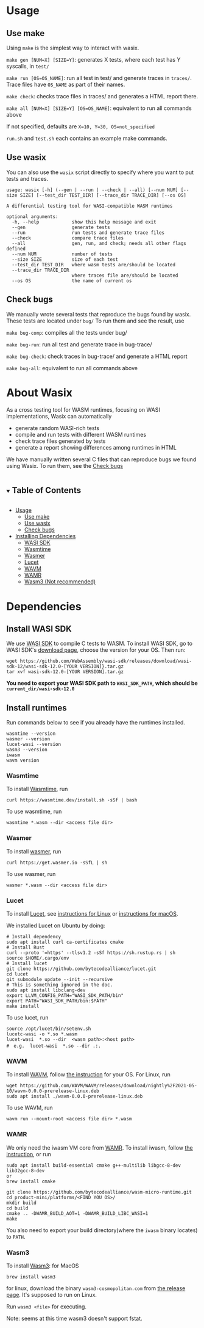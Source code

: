 # Usage

## Use make
Using `make` is the simplest way to interact with wasix.

`make gen [NUM=X] [SIZE=Y]`: generates X tests, where each test has Y syscalls, in `test/`

`make run [OS=OS_NAME]`: run all test in test/ and generate traces in `traces/`. Trace files have `OS_NAME` as part of their names.

`make check`: checks trace files in traces/ and generates a HTML report there.

`make all [NUM=X] [SIZE=Y] [OS=OS_NAME]`: equivalent to run all commands above

If not specified, defaults are `X=10, Y=30, OS=not_specified`

`run.sh` and `test.sh` each contains an example make commands.

## Use wasix
You can also use the `wasix` script directly to specify where you want to put tests and traces.
```
usage: wasix [-h] (--gen | --run | --check | --all) [--num NUM] [--size SIZE] [--test_dir TEST_DIR] [--trace_dir TRACE_DIR] [--os OS]

A differential testing tool for WASI-compatible WASM runtimes

optional arguments:
  -h, --help            show this help message and exit
  --gen                 generate tests
  --run                 run tests and generate trace files
  --check               compare trace files
  --all                 gen, run, and check; needs all other flags defined
  --num NUM             number of tests
  --size SIZE           size of each test
  --test_dir TEST_DIR   where wasm tests are/should be located
  --trace_dir TRACE_DIR
                        where traces file are/should be located
  --os OS               the name of current os
```

## Check bugs
We manually wrote several tests that reproduce the bugs found by wasix.
These tests are located under `bug/`
To run them and see the result, use

`make bug-comp`: compiles all the tests under bug/

`make bug-run`: run all test and generate trace in bug-trace/

`make bug-check`: check traces in bug-trace/ and generate a HTML report

`make bug-all`: equivalent to run all commands above

# About Wasix
As a cross testing tool for WASM runtimes, focusing on WASI implementations, Wasix can automatically

- generate random WASI-rich tests
- compile and run tests with different WASM runtimes
- check trace files generated by tests
- generate a report showing differences among runtimes in HTML

We have manually written several C files that can reproduce bugs we found using Wasix. To run them, see the [Check bugs](#check-bugs)

<!-- TABLE OF CONTENTS -->
<details open="open">
  <summary><h2 style="display: inline-block">Table of Contents</h2></summary>
  <ul>
    <li>
      <a href="#usage">Usage</a>
      <ul>
        <li><a href="#use-make">Use make</a></li>
        <li><a href="#use-wasix">Use wasix</a></li>
        <li><a href="#check-bugs">Check bugs</a></li>
      </ul>
    </li>
    <li>
      <a href="#dependencies">Installing Dependencies</a>
      <ul>
        <li><a href="#install-wasi-sdk">WASI SDK</a></li>
        <li><a href="#wasmtime">Wasmtime</a></li>
        <li><a href="#wasmer">Wasmer</a></li>
        <li><a href="#lucet">Lucet</a></li>
        <li><a href="#wavm">WAVM</a></li>
        <li><a href="#wamr">WAMR</a></li>
        <li><a href="#wasm3">Wasm3 (Not recommended)</a></li>
      </ul>
    </li>
  </ul>
</details>

# Dependencies

## Install WASI SDK
We use [WASI SDK](https://github.com/WebAssembly/wasi-sdk) to compile C tests to WASM.
To install WASI SDK, go to WASI SDK's [download page](https://github.com/WebAssembly/wasi-sdk/releases), choose the version for your OS.
Then run:
```
wget https://github.com/WebAssembly/wasi-sdk/releases/download/wasi-sdk-12/wasi-sdk-12.0-[YOUR VERSION]}.tar.gz
tar xvf wasi-sdk-12.0-[YOUR VERSION].tar.gz
```

**You need to export your WASI SDK path to `WASI_SDK_PATH`, which should be `current_dir/wasi-sdk-12.0`**


## Install runtimes
Run commands below to see if you already have the runtimes installed.
```
wasmtime --version
wasmer --version
lucet-wasi --version
wasm3 --version
iwasm
wavm version
```

### Wasmtime
To install [Wasmtime](https://github.com/bytecodealliance/wasmtime), run
```
curl https://wasmtime.dev/install.sh -sSf | bash
```

To use wasmtime, run
```
wasmtime *.wasm --dir <access file dir> 
```

### Wasmer
To install [wasmer](https://github.com/wasmerio/wasmer), run
```
curl https://get.wasmer.io -sSfL | sh
```

To use wasmer, run
```
wasmer *.wasm --dir <access file dir> 
```

### Lucet
To install [Lucet](https://github.com/bytecodealliance/lucet), see [instructions for Linux](https://bytecodealliance.github.io/lucet/Compiling-on-Linux.html) or [instructions for macOS](https://bytecodealliance.github.io/lucet/Compiling-on-macOS.html).

We installed Lucet on Ubuntu by doing:
```
# Install dependency
sudo apt install curl ca-certificates cmake
# Install Rust
curl --proto '=https' --tlsv1.2 -sSf https://sh.rustup.rs | sh
source $HOME/.cargo/env
# Install lucet
git clone https://github.com/bytecodealliance/lucet.git
cd lucet
git submodule update --init --recursive
# This is something ignored in the doc.
sudo apt install libclang-dev
export LLVM_CONFIG_PATH="WASI_SDK_PATH/bin"
export PATH="WASI_SDK_PATH/bin:$PATH"
make install
```

To use lucet, run 
```
source /opt/lucet/bin/setenv.sh
lucetc-wasi -o *.so *.wasm
lucet-wasi  *.so --dir  <wasm path>:<host path>
#　e.g.  lucet-wasi  *.so --dir .:.
```


### WAVM
To install [WAVM](https://github.com/WAVM/WAVM), follow [the instruction](https://github.com/WAVM/WAVM/blob/master/Doc/GettingStarted.md) for your OS. 
For Linux, run
```
wget https://github.com/WAVM/WAVM/releases/download/nightly%2F2021-05-10/wavm-0.0.0-prerelease-linux.deb
sudo apt install ./wavm-0.0.0-prerelease-linux.deb
```

To use WAVM, run
```
wavm run --mount-root <access file dir> *.wasm
```

### WAMR
We only need the iwasm VM core from [WAMR](https://github.com/bytecodealliance/wasm-micro-runtime).
To install iwasm, follow [the instruction](https://github.com/bytecodealliance/wasm-micro-runtime/blob/main/doc/build_wamr.md), or run
```
sudo apt install build-essential cmake g++-multilib libgcc-8-dev lib32gcc-8-dev
or
brew install cmake

git clone https://github.com/bytecodealliance/wasm-micro-runtime.git
cd product-mini/platforms/<FIND YOU OS>/
mkdir build
cd build
cmake .. -DWAMR_BUILD_AOT=1 -DWAMR_BUILD_LIBC_WASI=1
make
```
You also need to export your build directory(where the `iwasm` binary locates) to `PATH`.

### Wasm3
To install [Wasm3](https://github.com/wasm3/wasm3):
for MacOS
```
brew install wasm3
```

for linux, download the binary `wasm3-cosmopolitan.com` from [the release page](https://github.com/wasm3/wasm3/releases/tag/v0.4.9). It's supposed to run on Linux.

Run ```wasm3 <file>``` for executing.

Note: seems at this time wasm3 doesn't support fstat.


